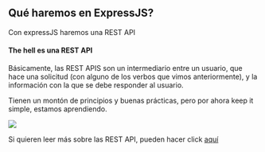 ## Qué haremos en ExpressJS?
Con expressJS haremos una REST API


<div class='flex flex-row gap-36 items-center'>

<div>

#### The hell es una REST API
Básicamente, las REST APIS son un intermediario entre un usuario, que hace una solicitud (con alguno de los verbos que vimos anteriormente), y la información con la que se debe responder al usuario.

Tienen un montón de principios y buenas prácticas, pero por ahora keep it simple, estamos aprendiendo.

</div>

<img src='https://i0.wp.com/blog.openapihub.com/wp-content/uploads/2021/12/OpenAPIHub-API-Restaurant.png?resize=1024%2C575&ssl=1' class='w-96 rounded-sm'/>

</div>


<span class='side-comment'>Si quieren leer más sobre las REST API, pueden hacer click <a href='https://aws.amazon.com/es/what-is/restful-api/'>aquí</a></span>